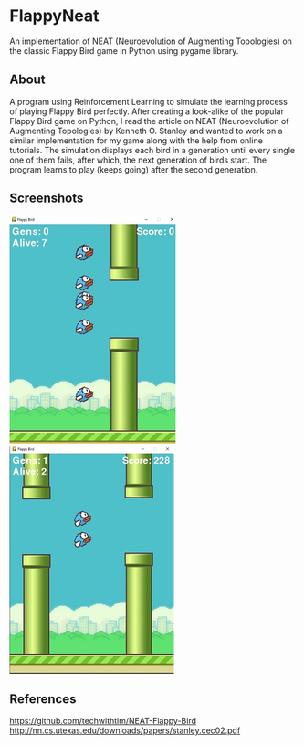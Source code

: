 # FlappyNeat
An implementation of NEAT (Neuroevolution of Augmenting Topologies) on the classic Flappy Bird game in Python using pygame library.

## About
A program using Reinforcement Learning to simulate the learning process of playing Flappy Bird perfectly. After creating a look-alike of the popular Flappy Bird game on Python, I read the article on NEAT (Neuroevolution of Augmenting Topologies) by Kenneth O. Stanley and wanted to work on a similar implementation for my game along with the help from online tutorials. The simulation displays each bird in a generation until every single one of them fails, after which, the next generation of birds start. The program learns to play (keeps going) after the second generation.

## Screenshots
![alt text](https://github.com/mehmetsan/FlappyNeat/blob/main/shots/gen0.jpg?raw=true)
![alt text](https://github.com/mehmetsan/FlappyNeat/blob/main/shots/gen1.jpg?raw=true)

## References
https://github.com/techwithtim/NEAT-Flappy-Bird
<br>
http://nn.cs.utexas.edu/downloads/papers/stanley.cec02.pdf
